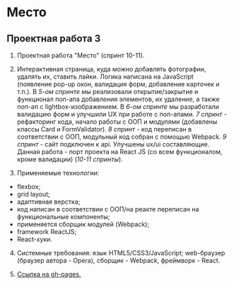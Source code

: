 # Место

## Проектная работа 3

1. Проектная работа "Место" (спринт 10-11).

2. Интерактивная страница, куда можно добавлять фотографии, удалять их, ставить лайки. Логика написана на JavaScript (появление pop-up окон, валидация форм, добавление карточек и т.п.). В *5-ом спринте* мы реализовали открытие/закрытие и функционал поп-апа добавления элементов, их удаление, а также поп-ап с lightbox-изображением. В *6-ом спринте* мы разработали валидацию форм и улучшили UX при работе с поп-апами. *7 спринт* - рефакторинг кода, начало работы с ООП и модулями (добавлены классы Card и FormValidator). *8 спринт* - код переписан в соответствии с ООП, модульный код собран с помощью Webpack. *9 спринт* - сайт подключен к api. Улучшены ux/ui составляющие.
Данная работа - порт проекта на React JS (со всем функционалом, кроме валидации) (*10-11 спринты*).

3. Применяемые технологии:
  - flexbox;
  - grid layout;
  - адаптивная верстка;
  - код написан в соответствии с ООП/на реакте переписан на функциональные компоненты;
  - применяется сборщик модулей (Webpack);
  - framework ReactJS;
  - React-хуки.

4. Системные требования: язык HTML5/CSS3/JavaScript; web-браузер (браузер автора - Opera), сборщик - Webpack, фреймворк - React.

5. [Ссылка на gh-pages.](https://antoshkow.github.io/mesto/ "Ссылка на gh-pages.")
